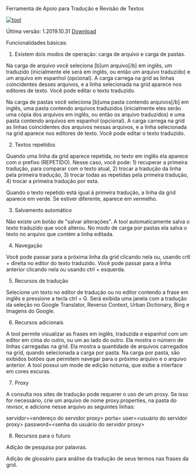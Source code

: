 Ferramenta de Apoio para Tradução e Revisão de Textos

<a href="https://ibb.co/St8XwGG"><img src="https://i.ibb.co/Mc4DkQQ/tool.jpg" alt="tool" border="0"></a>

Última versão: 1.2019.10.31 <a href="https://github.com/cfarl/revisor/blob/master/distribuicao/ProjetoRevisor_2019_10_31.zip">Download</a>

Funcionalidades básicas: 

1) Existem dois modos de operação: carga de arquivo e carga de pastas. 

Na carga de arquivo você seleciona [b]um arquivo[/b] em inglês, um traduzido (inicialmente ele será em inglês, ou então um arquivo traduzido) e um arquivo em espanhol (opcional). A carga carrega na grid as linhas coincidentes desses arquivos, e a linha selecionada na grid aparece nos editores de texto. Você pode editar o texto traduzido. 

Na carga de pastas você seleciona [b]uma pasta contendo arquivos[/b] em inglês, uma pasta contendo arquivos traduzidos (inicialmente eles serão uma cópia dos arquivos em inglês, ou então os arquivo traduzidos) e uma pasta contendo arquivos em espanhol (opcional). A carga carrega na grid as linhas coincidentes dos arquivos nessas arquivos, e a linha selecionada na grid aparece nos editores de texto. Você pode editar o texto traduzido. 

2) Textos repetidos

Quando uma linha da grid aparece repetida, no texto em inglês ela aparece com o prefixo (REPETIDO). Nesse caso, você pode: 1) recuperar a primeira tradução, para comparar com o texto atual, 2) trocar a tradução da linha pela primeira tradução, 3) trocar todas as repetidas pela primeira tradução, 4) trocar a primeira tradução por esta.

Quando o texto repetido está igual à primeira tradução, a linha da grid aparece em verde. Se estiver diferente, aparece em vermelho. 

3) Salvamento automático

Não existe um botão de "salvar alterações". A tool automaticamente salva o texto traduzido que você alterou. No modo de carga por pastas ela salva o texto no arquivo que contém a linha editada.

4) Navegação 

Você pode passar para a próxima linha da grid clicando nela ou, usando crtl + direita no editor do texto traduzido. Você pode passar para a linha anterior clicando nela ou usando ctrl + esquerda.

5) Recursos de tradução

Selecione um texto no editor de tradução ou no editor contendo a frase em inglês e pressione a tecla ctrl + G. Será exibida uma janela com a tradução da seleção no Google Translator, Reverso Context, Urban Dictionary, Bing e Imagens do Google.

6) Recursos adicionais

A tool permite visualizar as frases em inglês, traduzida e espanhol com um editor em cima do outro, ou um ao lado do outro. Ela mostra o número de linhas carregadas na grid. Ela mostra a quantidade de arquivos carregados na grid, quando selecionada a carga por pasta. Na carga por pasta, são exibidos botões que permitem navegar para o próximo arquivo e o arquivo anterior. A tool possui um mode de edição noturna, que exibe a interface em cores escuras.

7) Proxy

A consulta nos sites de tradução pode requerer o uso de um proxy. Se isso for necessário, crie um arquivo de nome proxy.properties, na pasta do revisor, e adicione nesse arquivo as seguintes linhas:

servidor=<endereço do servidor proxy>
porta=<porta do servidor proxy>
user=<usuário do servidor proxy>
password=<senha do usuário do servidor proxy>

8) Recursos para o futuro

Adição de pesquisa por palavras.

Adição de glossário para análise da tradução de seus termos nas frases da grid.










